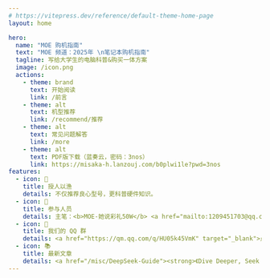 ```yaml
---
# https://vitepress.dev/reference/default-theme-home-page
layout: home

hero:
  name: "MOE 购机指南"
  text: "MOE 频道：2025年 \n笔记本购机指南"
  tagline: 写给大学生的电脑科普&购买一体方案
  image: /icon.png
  actions:
    - theme: brand
      text: 开始阅读
      link: /前言
    - theme: alt
      text: 机型推荐
      link: /recommend/推荐
    - theme: alt
      text: 常见问题解答
      link: /more
    - theme: alt
      text: PDF版下载（蓝奏云，密码：3nos）
      link: https://misaka-h.lanzouj.com/b0plwi1le?pwd=3nos
features:
  - icon: 🎣
    title: 授人以渔
    details: 不仅推荐良心型号，更科普硬件知识。
  - icon: 👥
    title: 参与人员
    details: 主笔：<b>MOE-她说彩礼50W</b> <a href="mailto:1209451703@qq.com" >[<u>邮箱</u>]</a><br/>排版/网站：<b>lkyu</b><br/>通讯作者：<b>A客服小莫</b>
  - icon: 🐧
    title: 我们的 QQ 群
    details: <a href="https://qm.qq.com/q/HU05k45VmK" target="_blank">点击加入：304067847</a>
  - icon: 📚
    title: 最新文章
    details: <a href="/misc/DeepSeek-Guide"><strong>《Dive Deeper, Seek Further<br/>一种高效、稳定的 DeepSeek 系列模型调度方案》</strong></a>
---
```

